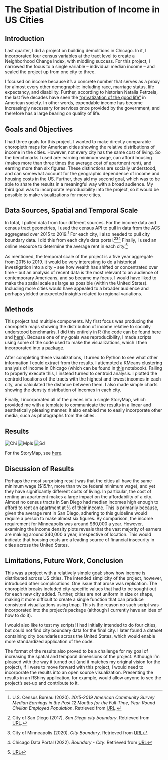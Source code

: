 # The Spatial Distribution of Income in US Cities

## Introduction 

Last quarter, I did a project on building demolitions in Chicago. In it, I incorporated four census variables at the tract level to create a Neighborhood Change Index, with middling success. For this project, I narrowed the focus to a single variable – individual median income – and scaled the project up from one city to three. 

I focused on income because it’s a concrete number that serves as a proxy for almost every other demographic: including race, marriage status, life expectancy, and disability. Further, according to historian Natalia Petrzela, the last five decades have seen the [“privatization of the good life”](https://archive.ph/jWwTt#selection-827.508-827.544) in American society. In other words, expendable income has become increasingly necessary for services once provided by the government, and therefore has a large bearing on quality of life. 

## Goals and Objectives

I had three goals for this project. I wanted to make directly comparable choropleth maps for American cities showing the relative distributions of income in the cities. However, not every city has the same cost of living. So the benchmarks I used are: earning minimum wage, can afford housing (makes more than three times the average cost of apartment rent), and earning more than six figures. These distinctions are socially understood, and can somewhat account for the geographic dependence of income and housing costs in the US. Further, they aid my second goal, which was to be able to share the results in a meaningful way with a broad audience. My third goal was to incorporate reproducibility into the project, so it would be possible to make visualizations for more cities.


## Data Sources, Spatial and Temporal Scale

In total, I pulled data from four different sources. For the income data and census tract geometries, I used the census API to pull in data from the ACS aggregated over 2015 to 2019.[^1] For each city, I also needed to pull city boundary data. I did this from each city’s data portal.[^2][^3][^4] Finally, I used an online resource to determine the average rent in each city.[^5]

As mentioned, the temporal scale of the project is a five year aggregate from 2015 to 2019. It would be very interesting to do a historical investigation into a city – see how wealth has shifted or concentrated over time – but an analysis of recent data is the most relevant to an audience of contemporary Americans, and so became my focus. I would have liked to make the spatial scale as large as possible (within the United States). Including more cities would have appealed to a broader audience and perhaps yielded unexpected insights related to regional variations. 

## Methods 

This project had multiple components. My first focus was producing the choropleth maps showing the distribution of income relative to socially understood benchmarks. I did this entirely in R (the code can be found [here](https://github.com/fiiion/GISIII_Final_Project/blob/main/Collecting_Census_data_RMD.Rmd) and [here](https://github.com/fiiion/GISIII_Final_Project/blob/main/Visualizing_Inc_Data.Rmd)). Because one of my goals was reproducibility, I made scripts using some of the code used to make the visualizations, which I then incorporated into a [package](https://github.com/fiiion/GISIII_Final_Project/tree/main/Package_FP-main). 

After completing these visualizations, I turned to Python to see what other information I could extract from the results. I attempted a KMeans clustering analysis of income in Chicago (which can be found in [this](https://github.com/fiiion/GISIII_Final_Project/blob/main/pysal_inc_clustering/inc_clustering_with_pysal.ipynb) notebook). Failing to properly execute this, I instead turned to centroid analysis. I plotted the centroid locations of the tracts with the highest and lowest incomes in each city, and calculated the distance between them. I also made simple charts showing the density distribution of incomes in each city.

Finally, I incorporated all of the pieces into a single StoryMap, which provided me with a template to communicate the results in a linear and aesthetically pleasing manner. It also enabled me to easily incorporate other media, such as photographs from the cities. 
    

## Results

![Chi](https://github.com/fiiion/GISIII_Final_Project/blob/main/visualizations/chi_updated.png)
![Mpls](https://github.com/fiiion/GISIII_Final_Project/blob/main/visualizations/mpls_updated.png)
![Sd](https://github.com/fiiion/GISIII_Final_Project/blob/main/visualizations/sd_updated.png)

For the StoryMap, see [here](https://storymaps.arcgis.com/stories/8f4e630173324d7599a7e2d01217aaed).

## Discussion of Results

Perhaps the most surprising result was that the cities all have the same minimum wage ($15/hr, more than twice federal minimum wage), and yet they have significantly different costs of living. In particular, the cost of renting an apartment makes a large impact on the affordability of a city. Almost no census tracts in San Diego had median incomes high enough to afford to rent an apartment at ⅓ of their income. This is primarily because, given the average rent in San Diego, adhering to this guideline would require a person to make almost six figures. By comparison, the income requirement for Minneapolis was around $60,000 a year. However, examining the income density plots reveals that the vast majority of earners are making around $40,000 a year, irrespective of location. This would indicate that housing costs are a leading source of financial insecurity in cities across the United States. 

## Limitations, Future Work, Conclusion

This was a project with a relatively simple goal: show how income is distributed across US cities. The intended simplicity of the project, however, introduced other complications. One issue that arose was replication. The choropleth breaks included city-specific values that had to be sought out for each new city added. Further, cities are not uniform in size or shape, making it more difficult to create a single function that can produce consistent visualizations using tmap. This is the reason no such script was incorporated into the project’s package (although I currently have an idea of how to do it). 

I would also like to test my scripts! I had initially intended to do four cities, but could not find city boundary data for the final city. I later found a dataset containing city boundaries across the United States, which would enable more standardized application of the code. 

The format of the results also proved to be a challenge for my goal of increasing the spatial and temporal dimensions of the project. Although I’m pleased with the way it turned out (and it matches my original vision for the project), if I were to move forward with this project, I would need to incorporate the results into an open source visualization. Presenting the results in an RShiny application, for example, would allow anyone to see the project’s set-up and contribute to it.

[^1]: U.S. Census Bureau (2020). _2015-2019 American Community Survey Median Earnings in the Past 12 Months for the Full-Time,     Year-Round Civilian Employed Population_. Retrieved from 
  [URL](https://api.census.gov/data/2010/acs/acs1/subject/variables/S2001_C01_001E.json).
[^2]: City of San Diego (2017). _San Diego city boundary_. 
  Retrieved from [URL](https://data.sandiego.gov/datasets/san-diego-boundary/).
[^3]: City of Minneapolis (2020). _City Boundary_. Retrieved from 
  [URL](https://opendata.minneapolismn.gov/datasets/cityoflakes::city-boundary/explore?location=44.970896%2C-93.261718%2C12.41)
[^4]: Chicago Data Portal (2022). _Boundary - City_. Retrieved from
  [URL](https://data.cityofchicago.org/Facilities-Geographic-Boundaries/Boundaries-City/ewy2-6yfk)
[^5]: [URL](https://www.rentcafe.com/rent-affordability-calculator/)
